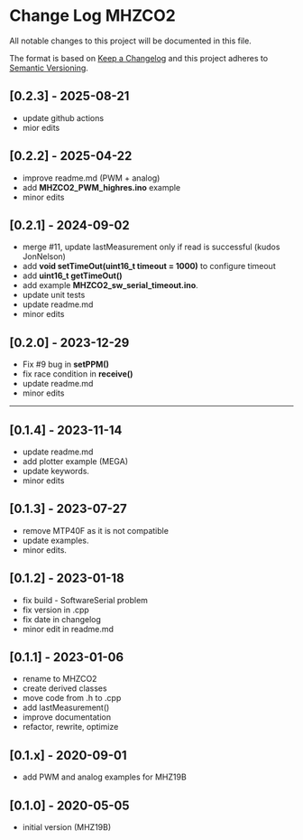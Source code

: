 # Change Log MHZCO2

All notable changes to this project will be documented in this file.

The format is based on [Keep a Changelog](http://keepachangelog.com/)
and this project adheres to [Semantic Versioning](http://semver.org/).


## [0.2.3] - 2025-08-21
- update github actions
- mior edits

## [0.2.2] - 2025-04-22
- improve readme.md (PWM + analog)
- add **MHZCO2_PWM_highres.ino** example
- minor edits

## [0.2.1] - 2024-09-02
- merge #11, update lastMeasurement only if read is successful (kudos JonNelson)
- add **void setTimeOut(uint16_t timeout = 1000)** to configure timeout
- add **uint16_t getTimeOut()**
- add example **MHZCO2_sw_serial_timeout.ino**.
- update unit tests
- update readme.md
- minor edits

## [0.2.0] - 2023-12-29
- Fix #9 bug in **setPPM()**
- fix race condition in **receive()**
- update readme.md
- minor edits

----

## [0.1.4] - 2023-11-14
- update readme.md
- add plotter example (MEGA)
- update keywords.
- minor edits

## [0.1.3] - 2023-07-27
- remove MTP40F as it is not compatible
- update examples.
- minor edits.

## [0.1.2] - 2023-01-18
- fix build - SoftwareSerial problem
- fix version in .cpp
- fix date in changelog
- minor edit in readme.md

## [0.1.1] - 2023-01-06
- rename to MHZCO2
- create derived classes
- move code from .h to .cpp
- add lastMeasurement()
- improve documentation
- refactor, rewrite, optimize

## [0.1.x] - 2020-09-01
- add PWM and analog examples for MHZ19B

## [0.1.0] - 2020-05-05
- initial version (MHZ19B)


